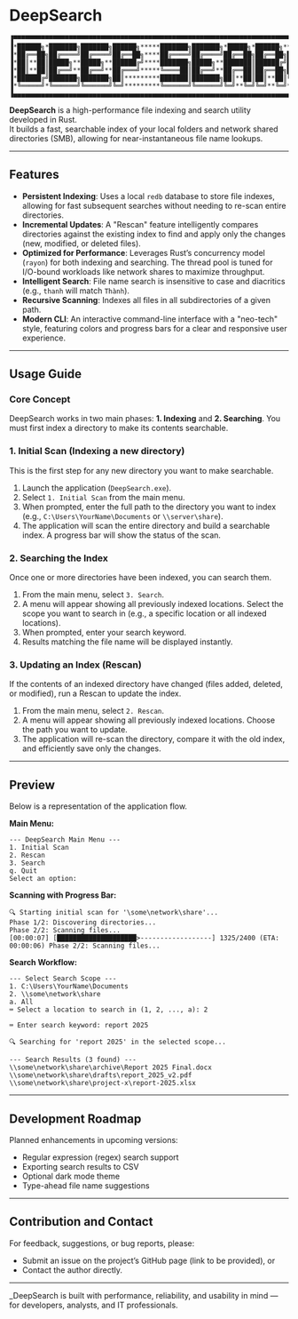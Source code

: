 # DeepSearch

```
▐▀▀▀▀▀▀▀▀▀▀▀▀▀▀▀▀▀▀▀▀▀▀▀▀▀▀▀▀▀▀▀▀▀▀▀▀▀▀▀▀▀▀▀▀▀▀▀▀▀▀▀▀▀▀▀▀▀▀▀▀▀▀▀▀▀▀▀▀▀▀▀▀▀▀▀▀▀▀▀▀▀▀▀▀▀▀▌
▐*██████╗*███████╗███████╗██████╗*****███████╗███████╗*█████╗*██████╗**██████╗██╗**██╗*▌
▐*██╔══██╗██╔════╝██╔════╝██╔══██╗****██╔════╝██╔════╝██╔══██╗██╔══██╗██╔════╝██║**██║*▌
▐*██║**██║█████╗**█████╗**██████╔╝****███████╗█████╗**███████║██████╔╝██║*****███████║*▌
▐*██║**██║██╔══╝**██╔══╝**██╔═══╝*****╚════██║██╔══╝**██╔══██║██╔══██╗██║*****██╔══██║*▌
▐*██████╔╝███████╗███████╗██║*********███████║███████╗██║**██║██║**██║╚██████╗██║**██║*▌
▐*╚═════╝*╚══════╝╚══════╝╚═╝*********╚══════╝╚══════╝╚═╝**╚═╝╚═╝**╚═╝*╚═════╝╚═╝**╚═╝*▌
▐▄▄▄▄▄▄▄▄▄▄▄▄▄▄▄▄▄▄▄▄▄▄▄▄▄▄▄▄▄▄▄▄▄▄▄▄▄▄▄▄▄▄▄▄▄▄▄▄▄▄▄▄▄▄▄▄▄▄▄▄▄▄▄▄▄▄▄▄▄▄▄▄▄▄▄▄▄▄▄▄▄▄▄▄▄▄▌
```

**DeepSearch** is a high-performance file indexing and search utility developed in Rust.  
It builds a fast, searchable index of your local folders and network shared directories (SMB), allowing for near-instantaneous file name lookups.

---

## Features

- **Persistent Indexing**: Uses a local `redb` database to store file indexes, allowing for fast subsequent searches without needing to re-scan entire directories.
- **Incremental Updates**: A "Rescan" feature intelligently compares directories against the existing index to find and apply only the changes (new, modified, or deleted files).
- **Optimized for Performance**: Leverages Rust’s concurrency model (`rayon`) for both indexing and searching. The thread pool is tuned for I/O-bound workloads like network shares to maximize throughput.
- **Intelligent Search**: File name search is insensitive to case and diacritics (e.g., `thanh` will match `Thành`).
- **Recursive Scanning**: Indexes all files in all subdirectories of a given path.
- **Modern CLI**: An interactive command-line interface with a "neo-tech" style, featuring colors and progress bars for a clear and responsive user experience.

---

## Usage Guide

### Core Concept

DeepSearch works in two main phases: **1. Indexing** and **2. Searching**. You must first index a directory to make its contents searchable.

### 1. Initial Scan (Indexing a new directory)

This is the first step for any new directory you want to make searchable.

1.  Launch the application (`DeepSearch.exe`).
2.  Select `1. Initial Scan` from the main menu.
3.  When prompted, enter the full path to the directory you want to index (e.g., `C:\Users\YourName\Documents` or `\\server\share`).
4.  The application will scan the entire directory and build a searchable index. A progress bar will show the status of the scan.

### 2. Searching the Index

Once one or more directories have been indexed, you can search them.

1.  From the main menu, select `3. Search`.
2.  A menu will appear showing all previously indexed locations. Select the scope you want to search in (e.g., a specific location or all indexed locations).
3.  When prompted, enter your search keyword.
4.  Results matching the file name will be displayed instantly.

### 3. Updating an Index (Rescan)

If the contents of an indexed directory have changed (files added, deleted, or modified), run a Rescan to update the index.

1.  From the main menu, select `2. Rescan`.
2.  A menu will appear showing all previously indexed locations. Choose the path you want to update.
3.  The application will re-scan the directory, compare it with the old index, and efficiently save only the changes.

---

## Preview

Below is a representation of the application flow.

**Main Menu:**
```
--- DeepSearch Main Menu ---
1. Initial Scan
2. Rescan
3. Search
q. Quit
Select an option: 
```

**Scanning with Progress Bar:**
```
🔍 Starting initial scan for '\some\network\share'...
Phase 1/2: Discovering directories...
Phase 2/2: Scanning files...
[00:00:07] [████████████████████>------------------] 1325/2400 (ETA: 00:00:06) Phase 2/2: Scanning files...
```

**Search Workflow:**
```
--- Select Search Scope ---
1. C:\Users\YourName\Documents
2. \\some\network\share
a. All
⌨️ Select a location to search in (1, 2, ..., a): 2

⌨️ Enter search keyword: report 2025

🔍 Searching for 'report 2025' in the selected scope...

--- Search Results (3 found) ---
\\some\network\share\archive\Report 2025 Final.docx
\\some\network\share\drafts\report_2025_v2.pdf
\\some\network\share\project-x\report-2025.xlsx
```

---

## Development Roadmap

Planned enhancements in upcoming versions:

- Regular expression (regex) search support  
- Exporting search results to CSV  
- Optional dark mode theme  
- Type-ahead file name suggestions  

---

## Contribution and Contact

For feedback, suggestions, or bug reports, please:

- Submit an issue on the project’s GitHub page (link to be provided), or  
- Contact the author directly.

---

_DeepSearch is built with performance, reliability, and usability in mind — for developers, analysts, and IT professionals.